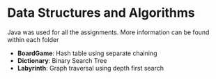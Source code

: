 # Data Structures and Algorithms
 Java was used for all the assignments. More information can be found within each folder

 - **BoardGame**: Hash table using separate chaining
 - **Dictionary**: Binary Search Tree
 - **Labyrinth**: Graph traversal using depth first search
